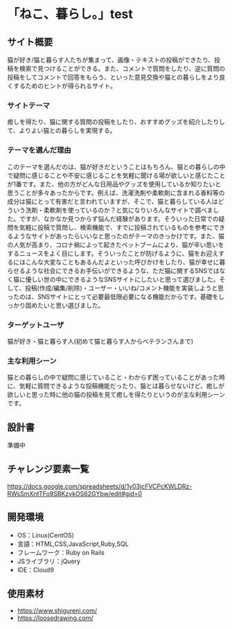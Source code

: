 # 「ねこ、暮らし。」test

## サイト概要
猫が好き/猫と暮らす人たちが集まって、画像・テキストの投稿ができたり、投稿を検索で見つけることができる。また、コメントで質問をしたり、逆に質問の投稿をしてコメントで回答をもらう、といった意見交換や猫との暮らしをより良くするためのヒントが得られるサイト。



### サイトテーマ
癒しを得たり、猫に関する質問の投稿をしたり、おすすめグッズを紹介したりして、よりよい猫との暮らしを実現する。

### テーマを選んだ理由
このテーマを選んだのは、猫が好きだということはもちろん、猫との暮らしの中で疑問に感じることや不安に感じることを気軽に聞ける場が欲しいと感じたことが1番です。また、他の方がどんな日用品やグッズを使用しているか知りたいと思うことが多々あったからです。例えば、洗濯洗剤や柔軟剤に含まれる香料等の成分は猫にとって有害だと言われていますが、そこで、猫と暮らしている人はどういう洗剤・柔軟剤を使っているのか？と気になりいろんなサイトで調べました。ですが、なかなか見つからず悩んだ経験があります。そういった日常での疑問を気軽に投稿で質問し、検索機能で、すでに投稿されているものを参考にできるようなサイトがあったらいいなと思ったのがテーマのきっかけです。また、猫の人気が高まり、コロナ禍によって起きたペットブームにより、猫が辛い思いをするニュースをよく目にします。そういったことが防げるように、猫をお迎えするにはこんな大変なこともあるんだよといった呼びかけをしたり、猫が幸せに暮らせるような社会にできるお手伝いができるような、ただ猫に関するSNSではなく猫に優しい世の中にできるようなSNSサイトにしたいと思って選びました。そして、投稿(作成/編集/削除)・ユーザー・いいね/コメント機能を実装しようと思ったのは、SNSサイトにとって必要最低限必要になる機能だからです。基礎をしっかり固めたいと思い選びました。

### ターゲットユーザ
猫が好き・猫と暮らす人(初めて猫と暮らす人からベテランさんまで)

### 主な利用シーン
猫との暮らしの中で疑問に感じていること・わからず困っていることがあった時に、気軽に質問できるような投稿機能だったり、猫とは暮らせないけど、癒しが欲しいと思った時に他の猫の投稿を見て癒しを得たりというのが主な利用シーンです。

## 設計書
準備中

## チャレンジ要素一覧
https://docs.google.com/spreadsheets/d/1y03jcFVCPcKWLDRz-RWsSmXntTFo9SBKzykOS62GYbw/edit#gid=0

## 開発環境
- OS：Linux(CentOS)
- 言語：HTML,CSS,JavaScript,Ruby,SQL
- フレームワーク：Ruby on Rails
- JSライブラリ：jQuery
- IDE：Cloud9

## 使用素材

- https://www.shigureni.com/
- https://loosedrawing.com/
